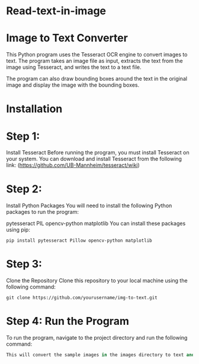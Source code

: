 # Read-text-in-image
# Image to Text Converter
This Python program uses the Tesseract OCR engine to convert images to text. The program takes an image file as input, extracts the text from the image using Tesseract, and writes the text to a text file.

The program can also draw bounding boxes around the text in the original image and display the image with the bounding boxes.

# Installation
# Step 1: 
Install Tesseract
Before running the program, you must install Tesseract on your system. You can download and install Tesseract from the following link: (https://github.com/UB-Mannheim/tesseract/wiki)

# Step 2: 
Install Python Packages
You will need to install the following Python packages to run the program:

pytesseract
PIL
opencv-python
matplotlib
You can install these packages using pip:


```pip install pytesseract Pillow opencv-python matplotlib```

# Step 3:
Clone the Repository
Clone this repository to your local machine using the following command:


```git clone https://github.com/yourusername/img-to-text.git```
# Step 4: Run the Program

To run the program, navigate to the project directory and run the following command:


```python img_to_text.py
This will convert the sample images in the images directory to text and write the text to the text.txt file.
